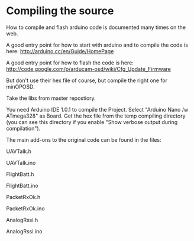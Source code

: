 # Compiling the source #


How to compile and flash arduino code is documented many times on the web.

A good entry point for how to start with arduino and to compile the code is here: http://arduino.cc/en/Guide/HomePage

A good entry point for how to flash the code is here: http://code.google.com/p/arducam-osd/wiki/Cfg_Update_Firmware

But don't use their hex file of course, but compile the right one for minOPOSD.

Take the libs from master repostiory.

You need Arduino IDE 1.0.1 to compile the Project.
Select "Arduino Nano /w ATmega328" as Board.
Get the hex file from the temp compiling directory (you can see this directory if you enable "Show verbose output during compilation").

The main add-ons to the original code can be found in the files:


UAVTalk.h

UAVTalk.ino

FlightBatt.h

FlightBatt.ino

PacketRxOk.h

PacketRxOk.ino

AnalogRssi.h

AnalogRssi.ino
